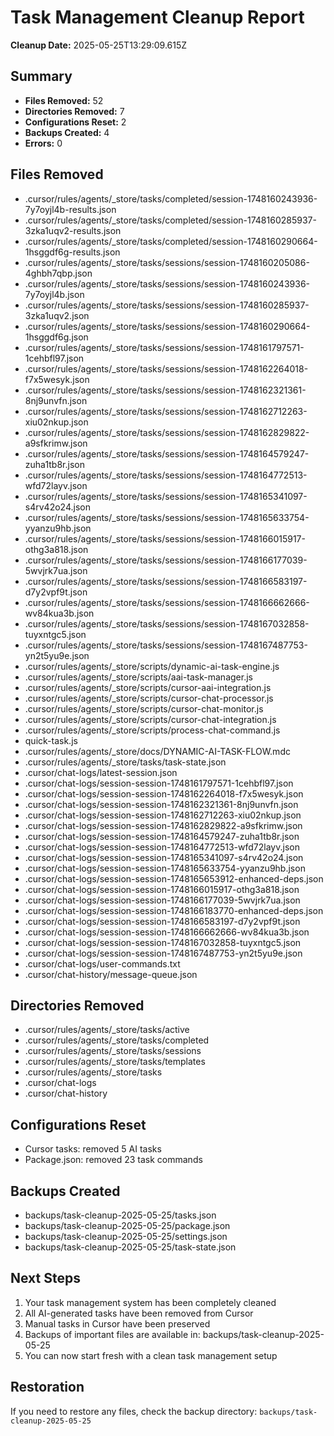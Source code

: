 # Task Management Cleanup Report

**Cleanup Date:** 2025-05-25T13:29:09.615Z

## Summary
- **Files Removed:** 52
- **Directories Removed:** 7
- **Configurations Reset:** 2
- **Backups Created:** 4
- **Errors:** 0

## Files Removed
- .cursor/rules/agents/_store/tasks/completed/session-1748160243936-7y7oyjl4b-results.json
- .cursor/rules/agents/_store/tasks/completed/session-1748160285937-3zka1uqv2-results.json
- .cursor/rules/agents/_store/tasks/completed/session-1748160290664-1hsggdf6g-results.json
- .cursor/rules/agents/_store/tasks/sessions/session-1748160205086-4ghbh7qbp.json
- .cursor/rules/agents/_store/tasks/sessions/session-1748160243936-7y7oyjl4b.json
- .cursor/rules/agents/_store/tasks/sessions/session-1748160285937-3zka1uqv2.json
- .cursor/rules/agents/_store/tasks/sessions/session-1748160290664-1hsggdf6g.json
- .cursor/rules/agents/_store/tasks/sessions/session-1748161797571-1cehbfl97.json
- .cursor/rules/agents/_store/tasks/sessions/session-1748162264018-f7x5wesyk.json
- .cursor/rules/agents/_store/tasks/sessions/session-1748162321361-8nj9unvfn.json
- .cursor/rules/agents/_store/tasks/sessions/session-1748162712263-xiu02nkup.json
- .cursor/rules/agents/_store/tasks/sessions/session-1748162829822-a9sfkrimw.json
- .cursor/rules/agents/_store/tasks/sessions/session-1748164579247-zuha1tb8r.json
- .cursor/rules/agents/_store/tasks/sessions/session-1748164772513-wfd72layv.json
- .cursor/rules/agents/_store/tasks/sessions/session-1748165341097-s4rv42o24.json
- .cursor/rules/agents/_store/tasks/sessions/session-1748165633754-yyanzu9hb.json
- .cursor/rules/agents/_store/tasks/sessions/session-1748166015917-othg3a818.json
- .cursor/rules/agents/_store/tasks/sessions/session-1748166177039-5wvjrk7ua.json
- .cursor/rules/agents/_store/tasks/sessions/session-1748166583197-d7y2vpf9t.json
- .cursor/rules/agents/_store/tasks/sessions/session-1748166662666-wv84kua3b.json
- .cursor/rules/agents/_store/tasks/sessions/session-1748167032858-tuyxntgc5.json
- .cursor/rules/agents/_store/tasks/sessions/session-1748167487753-yn2t5yu9e.json
- .cursor/rules/agents/_store/scripts/dynamic-ai-task-engine.js
- .cursor/rules/agents/_store/scripts/aai-task-manager.js
- .cursor/rules/agents/_store/scripts/cursor-aai-integration.js
- .cursor/rules/agents/_store/scripts/cursor-chat-processor.js
- .cursor/rules/agents/_store/scripts/cursor-chat-monitor.js
- .cursor/rules/agents/_store/scripts/cursor-chat-integration.js
- .cursor/rules/agents/_store/scripts/process-chat-command.js
- quick-task.js
- .cursor/rules/agents/_store/docs/DYNAMIC-AI-TASK-FLOW.mdc
- .cursor/rules/agents/_store/tasks/task-state.json
- .cursor/chat-logs/latest-session.json
- .cursor/chat-logs/session-session-1748161797571-1cehbfl97.json
- .cursor/chat-logs/session-session-1748162264018-f7x5wesyk.json
- .cursor/chat-logs/session-session-1748162321361-8nj9unvfn.json
- .cursor/chat-logs/session-session-1748162712263-xiu02nkup.json
- .cursor/chat-logs/session-session-1748162829822-a9sfkrimw.json
- .cursor/chat-logs/session-session-1748164579247-zuha1tb8r.json
- .cursor/chat-logs/session-session-1748164772513-wfd72layv.json
- .cursor/chat-logs/session-session-1748165341097-s4rv42o24.json
- .cursor/chat-logs/session-session-1748165633754-yyanzu9hb.json
- .cursor/chat-logs/session-session-1748165653912-enhanced-deps.json
- .cursor/chat-logs/session-session-1748166015917-othg3a818.json
- .cursor/chat-logs/session-session-1748166177039-5wvjrk7ua.json
- .cursor/chat-logs/session-session-1748166183770-enhanced-deps.json
- .cursor/chat-logs/session-session-1748166583197-d7y2vpf9t.json
- .cursor/chat-logs/session-session-1748166662666-wv84kua3b.json
- .cursor/chat-logs/session-session-1748167032858-tuyxntgc5.json
- .cursor/chat-logs/session-session-1748167487753-yn2t5yu9e.json
- .cursor/chat-logs/user-commands.txt
- .cursor/chat-history/message-queue.json

## Directories Removed
- .cursor/rules/agents/_store/tasks/active
- .cursor/rules/agents/_store/tasks/completed
- .cursor/rules/agents/_store/tasks/sessions
- .cursor/rules/agents/_store/tasks/templates
- .cursor/rules/agents/_store/tasks
- .cursor/chat-logs
- .cursor/chat-history

## Configurations Reset
- Cursor tasks: removed 5 AI tasks
- Package.json: removed 23 task commands

## Backups Created
- backups/task-cleanup-2025-05-25/tasks.json
- backups/task-cleanup-2025-05-25/package.json
- backups/task-cleanup-2025-05-25/settings.json
- backups/task-cleanup-2025-05-25/task-state.json



## Next Steps
1. Your task management system has been completely cleaned
2. All AI-generated tasks have been removed from Cursor
3. Manual tasks in Cursor have been preserved
4. Backups of important files are available in: backups/task-cleanup-2025-05-25
5. You can now start fresh with a clean task management setup

## Restoration
If you need to restore any files, check the backup directory:
`backups/task-cleanup-2025-05-25`
